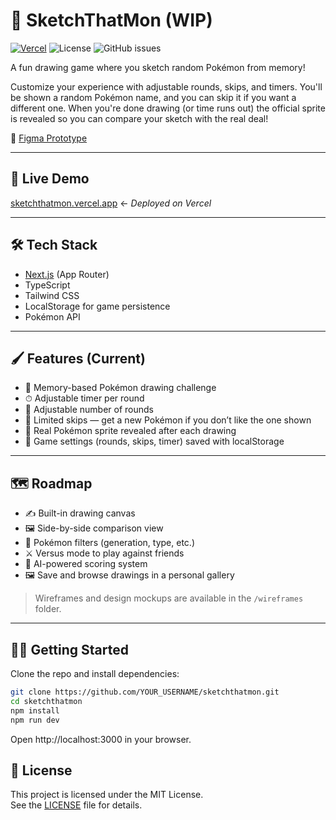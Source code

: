 # 🎨 SketchThatMon (WIP)

[![Vercel](https://img.shields.io/badge/Vercel-%23000000.svg?logo=vercel&logoColor=white)](#)
![License](https://img.shields.io/github/license/KristinEbu/sketchthatmon?style=flat-square)
![GitHub issues](https://img.shields.io/github/issues/KristinEbu/sketchthatmon?style=flat-square)

A fun drawing game where you sketch random Pokémon from memory!

Customize your experience with adjustable rounds, skips, and timers. You'll be shown a random Pokémon name, and you can skip it if you want a different one. When you're done drawing (or time runs out) the official sprite is revealed so you can compare your sketch with the real deal!

🔗 [Figma Prototype](https://www.figma.com/proto/VHLeFhAbwOXMT5et8pKkPF/SketchThatMon?node-id=36-295&p=f&t=3zacq7E6wB07fAtw-1&scaling=min-zoom&content-scaling=fixed&page-id=3%3A141&starting-point-node-id=36%3A295)

---

## 🚀 Live Demo

[sketchthatmon.vercel.app](https://sketchthatmon.vercel.app) ← _Deployed on Vercel_

---

## 🛠 Tech Stack

- [Next.js](https://nextjs.org/) (App Router)
- TypeScript
- Tailwind CSS
- LocalStorage for game persistence
- Pokémon API

---

## 🖌 Features (Current)

- 🧠 Memory-based Pokémon drawing challenge
- ⏱ Adjustable timer per round
- 🔄 Adjustable number of rounds
- 🔀 Limited skips — get a new Pokémon if you don’t like the one shown
- 📸 Real Pokémon sprite revealed after each drawing
- 💾 Game settings (rounds, skips, timer) saved with localStorage

---

## 🗺 Roadmap

- ✍️ Built-in drawing canvas
- 🖼 Side-by-side comparison view
- 🧭 Pokémon filters (generation, type, etc.)
- ⚔️ Versus mode to play against friends
- 🤖 AI-powered scoring system
- 🖼 Save and browse drawings in a personal gallery

> Wireframes and design mockups are available in the `/wireframes` folder.

---

## 🧑‍💻 Getting Started

Clone the repo and install dependencies:

```bash
git clone https://github.com/YOUR_USERNAME/sketchthatmon.git
cd sketchthatmon
npm install
npm run dev
```

Open http://localhost:3000 in your browser.

## 📄 License

This project is licensed under the MIT License.  
See the [LICENSE](LICENSE) file for details.
